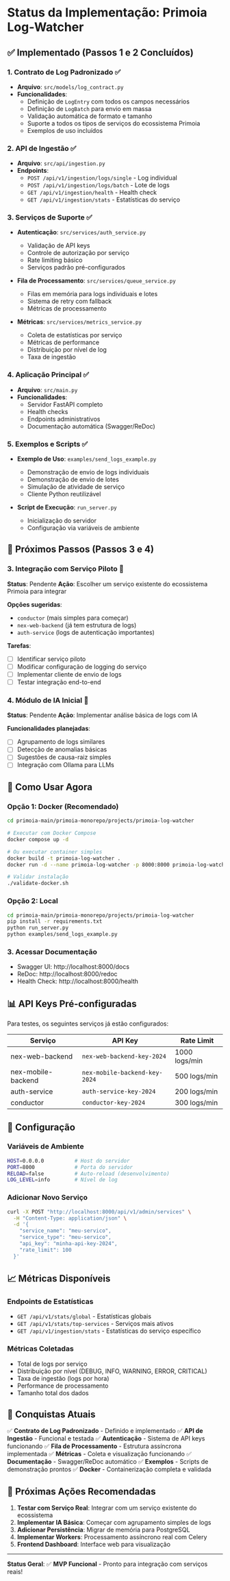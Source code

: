 # Status da Implementação: Primoia Log-Watcher

## ✅ Implementado (Passos 1 e 2 Concluídos)

### 1. Contrato de Log Padronizado ✅
- **Arquivo**: `src/models/log_contract.py`
- **Funcionalidades**:
  - Definição de `LogEntry` com todos os campos necessários
  - Definição de `LogBatch` para envio em massa
  - Validação automática de formato e tamanho
  - Suporte a todos os tipos de serviços do ecossistema Primoia
  - Exemplos de uso incluídos

### 2. API de Ingestão ✅
- **Arquivo**: `src/api/ingestion.py`
- **Endpoints**:
  - `POST /api/v1/ingestion/logs/single` - Log individual
  - `POST /api/v1/ingestion/logs/batch` - Lote de logs
  - `GET /api/v1/ingestion/health` - Health check
  - `GET /api/v1/ingestion/stats` - Estatísticas do serviço

### 3. Serviços de Suporte ✅
- **Autenticação**: `src/services/auth_service.py`
  - Validação de API keys
  - Controle de autorização por serviço
  - Rate limiting básico
  - Serviços padrão pré-configurados

- **Fila de Processamento**: `src/services/queue_service.py`
  - Filas em memória para logs individuais e lotes
  - Sistema de retry com fallback
  - Métricas de processamento

- **Métricas**: `src/services/metrics_service.py`
  - Coleta de estatísticas por serviço
  - Métricas de performance
  - Distribuição por nível de log
  - Taxa de ingestão

### 4. Aplicação Principal ✅
- **Arquivo**: `src/main.py`
- **Funcionalidades**:
  - Servidor FastAPI completo
  - Health checks
  - Endpoints administrativos
  - Documentação automática (Swagger/ReDoc)

### 5. Exemplos e Scripts ✅
- **Exemplo de Uso**: `examples/send_logs_example.py`
  - Demonstração de envio de logs individuais
  - Demonstração de envio de lotes
  - Simulação de atividade de serviço
  - Cliente Python reutilizável

- **Script de Execução**: `run_server.py`
  - Inicialização do servidor
  - Configuração via variáveis de ambiente

## 🚧 Próximos Passos (Passos 3 e 4)

### 3. Integração com Serviço Piloto 🔄
**Status**: Pendente
**Ação**: Escolher um serviço existente do ecossistema Primoia para integrar

**Opções sugeridas**:
- `conductor` (mais simples para começar)
- `nex-web-backend` (já tem estrutura de logs)
- `auth-service` (logs de autenticação importantes)

**Tarefas**:
- [ ] Identificar serviço piloto
- [ ] Modificar configuração de logging do serviço
- [ ] Implementar cliente de envio de logs
- [ ] Testar integração end-to-end

### 4. Módulo de IA Inicial 🔄
**Status**: Pendente
**Ação**: Implementar análise básica de logs com IA

**Funcionalidades planejadas**:
- [ ] Agrupamento de logs similares
- [ ] Detecção de anomalias básicas
- [ ] Sugestões de causa-raiz simples
- [ ] Integração com Ollama para LLMs

## 🎯 Como Usar Agora

### Opção 1: Docker (Recomendado)
```bash
cd primoia-main/primoia-monorepo/projects/primoia-log-watcher

# Executar com Docker Compose
docker compose up -d

# Ou executar container simples
docker build -t primoia-log-watcher .
docker run -d --name primoia-log-watcher -p 8000:8000 primoia-log-watcher

# Validar instalação
./validate-docker.sh
```

### Opção 2: Local
```bash
cd primoia-main/primoia-monorepo/projects/primoia-log-watcher
pip install -r requirements.txt
python run_server.py
python examples/send_logs_example.py
```

### 3. Acessar Documentação
- Swagger UI: http://localhost:8000/docs
- ReDoc: http://localhost:8000/redoc
- Health Check: http://localhost:8000/health

## 📊 API Keys Pré-configuradas

Para testes, os seguintes serviços já estão configurados:

| Serviço | API Key | Rate Limit |
|---------|---------|------------|
| nex-web-backend | `nex-web-backend-key-2024` | 1000 logs/min |
| nex-mobile-backend | `nex-mobile-backend-key-2024` | 500 logs/min |
| auth-service | `auth-service-key-2024` | 200 logs/min |
| conductor | `conductor-key-2024` | 300 logs/min |

## 🔧 Configuração

### Variáveis de Ambiente
```bash
HOST=0.0.0.0          # Host do servidor
PORT=8000             # Porta do servidor
RELOAD=false          # Auto-reload (desenvolvimento)
LOG_LEVEL=info        # Nível de log
```

### Adicionar Novo Serviço
```bash
curl -X POST "http://localhost:8000/api/v1/admin/services" \
  -H "Content-Type: application/json" \
  -d '{
    "service_name": "meu-servico",
    "service_type": "meu-servico",
    "api_key": "minha-api-key-2024",
    "rate_limit": 100
  }'
```

## 📈 Métricas Disponíveis

### Endpoints de Estatísticas
- `GET /api/v1/stats/global` - Estatísticas globais
- `GET /api/v1/stats/top-services` - Serviços mais ativos
- `GET /api/v1/ingestion/stats` - Estatísticas do serviço específico

### Métricas Coletadas
- Total de logs por serviço
- Distribuição por nível (DEBUG, INFO, WARNING, ERROR, CRITICAL)
- Taxa de ingestão (logs por hora)
- Performance de processamento
- Tamanho total dos dados

## 🎉 Conquistas Atuais

✅ **Contrato de Log Padronizado** - Definido e implementado
✅ **API de Ingestão** - Funcional e testada
✅ **Autenticação** - Sistema de API keys funcionando
✅ **Fila de Processamento** - Estrutura assíncrona implementada
✅ **Métricas** - Coleta e visualização funcionando
✅ **Documentação** - Swagger/ReDoc automático
✅ **Exemplos** - Scripts de demonstração prontos
✅ **Docker** - Containerização completa e validada

## 🚀 Próximas Ações Recomendadas

1. **Testar com Serviço Real**: Integrar com um serviço existente do ecossistema
2. **Implementar IA Básica**: Começar com agrupamento simples de logs
3. **Adicionar Persistência**: Migrar de memória para PostgreSQL
4. **Implementar Workers**: Processamento assíncrono real com Celery
5. **Frontend Dashboard**: Interface web para visualização

---

**Status Geral**: ✅ **MVP Funcional** - Pronto para integração com serviços reais!
